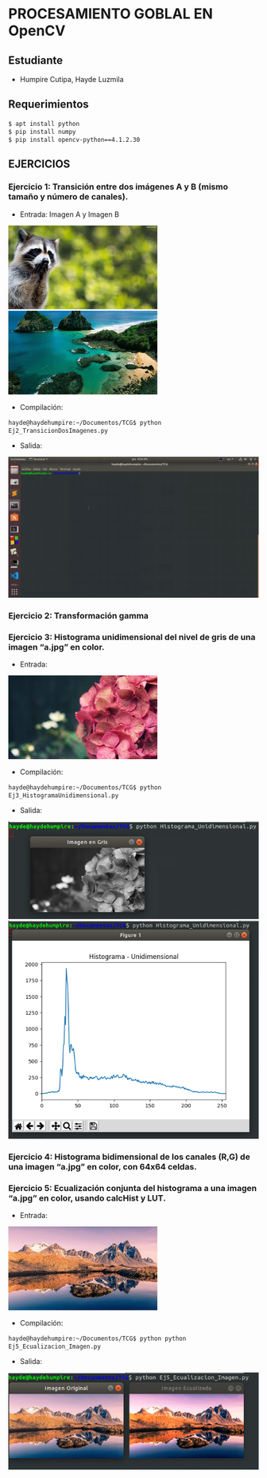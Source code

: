 # PROCESAMIENTO GOBLAL EN OpenCV
## Estudiante
- Humpire Cutipa, Hayde Luzmila

## Requerimientos
```terminal
$ apt install python
$ pip install numpy
$ pip install opencv-python==4.1.2.30
```
## EJERCICIOS

### Ejercicio 1: Transición entre dos imágenes A y B (mismo tamaño y número de canales).

- Entrada: Imagen A y Imagen B

![](Entrada/imagen1.jpg)
![](Entrada/imagen2.jpg)

- Compilación:

```terminal
hayde@haydehumpire:~/Documentos/TCG$ python Ej2_TransicionDosImagenes.py
```

- Salida:

![](Salida/ejercicio3.gif)


### Ejercicio 2: Transformación gamma

### Ejercicio 3: Histograma unidimensional del nivel de gris de una imagen “a.jpg” en color. 

- Entrada: 

![](Entrada/imagen3.jpg)

- Compilación:

```terminal
hayde@haydehumpire:~/Documentos/TCG$ python Ej3_HistogramaUnidimensional.py
```

- Salida:

![](Salida/ejercicio3_1.png)
![](Salida/imagen3_2.png)


### Ejercicio 4: Histograma bidimensional de los canales (R,G) de una imagen “a.jpg” en color, con 64x64 celdas. 

### Ejercicio 5: Ecualización conjunta del histograma a una imagen “a.jpg” en color, usando calcHist y LUT.

- Entrada: 

![](Entrada/imagen4.jpg)

- Compilación:

```terminal
hayde@haydehumpire:~/Documentos/TCG$ python python Ej5_Ecualizacion_Imagen.py 
```

- Salida:

![](Salida/resultado05.png)


